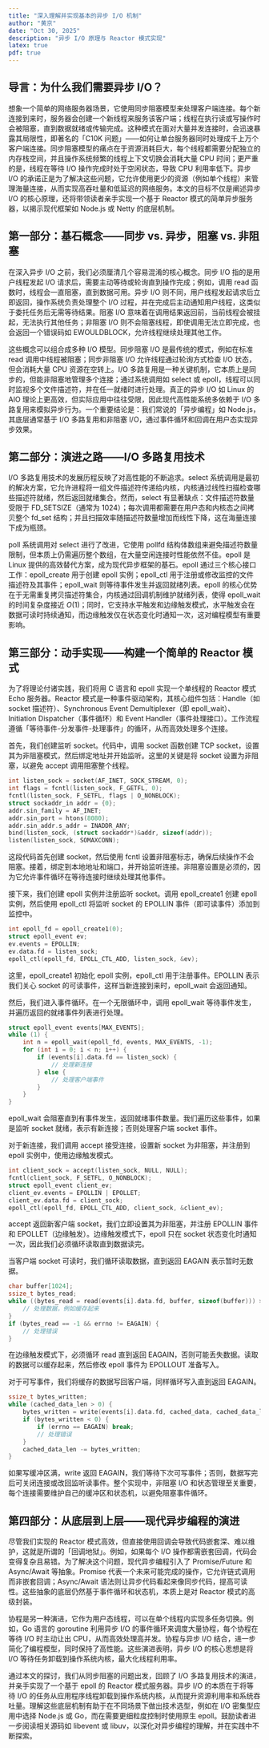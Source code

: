```yaml
---
title: "深入理解并实现基本的异步 I/O 机制"
author: "黄京"
date: "Oct 30, 2025"
description: "异步 I/O 原理与 Reactor 模式实现"
latex: true
pdf: true
---
```


## 导言：为什么我们需要异步 I/O？

想象一个简单的网络服务器场景，它使用同步阻塞模型来处理客户端连接。每个新连接到来时，服务器会创建一个新线程来服务该客户端；线程在执行读或写操作时会被阻塞，直到数据就绪或传输完成。这种模式在面对大量并发连接时，会迅速暴露其局限性，即著名的「C10K 问题」——如何让单台服务器同时处理成千上万个客户端连接。同步阻塞模型的痛点在于资源消耗巨大，每个线程都需要分配独立的内存栈空间，并且操作系统频繁的线程上下文切换会消耗大量 CPU 时间；更严重的是，线程在等待 I/O 操作完成时处于空闲状态，导致 CPU 利用率低下。异步 I/O 的承诺正是为了解决这些问题，它允许使用更少的资源（例如单个线程）来管理海量连接，从而实现高吞吐量和低延迟的网络服务。本文的目标不仅是阐述异步 I/O 的核心原理，还将带领读者亲手实现一个基于 Reactor 模式的简单异步服务器，以揭示现代框架如 Node.js 或 Netty 的底层机制。

## 第一部分：基石概念——同步 vs. 异步，阻塞 vs. 非阻塞

在深入异步 I/O 之前，我们必须厘清几个容易混淆的核心概念。同步 I/O 指的是用户线程发起 I/O 请求后，需要主动等待或轮询直到操作完成；例如，调用 read 函数时，线程会一直阻塞，直到数据可用。异步 I/O 则不同，用户线程发起请求后立即返回，操作系统负责处理整个 I/O 过程，并在完成后主动通知用户线程，这类似于委托任务后无需等待结果。阻塞 I/O 意味着在调用结果返回前，当前线程会被挂起，无法执行其他任务；非阻塞 I/O 则不会阻塞线程，即使调用无法立即完成，也会返回一个错误码如 EWOULDBLOCK，允许线程继续处理其他工作。

这些概念可以组合成多种 I/O 模型。同步阻塞 I/O 是最传统的模式，例如在标准 read 调用中线程被阻塞；同步非阻塞 I/O 允许线程通过轮询方式检查 I/O 状态，但会消耗大量 CPU 资源在空转上。I/O 多路复用是一种关键机制，它本质上是同步的，但能非阻塞地管理多个连接；通过系统调用如 select 或 epoll，线程可以同时监视多个文件描述符，并在任一就绪时进行处理。真正的异步 I/O 如 Linux 的 AIO 理论上更高效，但实际应用中往往受限，因此现代高性能系统多依赖于 I/O 多路复用来模拟异步行为。一个重要结论是：我们常说的「异步编程」如 Node.js，其底层通常基于 I/O 多路复用和非阻塞 I/O，通过事件循环和回调在用户态实现异步效果。

## 第二部分：演进之路——I/O 多路复用技术

I/O 多路复用技术的发展历程反映了对高性能的不断追求。select 系统调用是最初的解决方案，它允许进程将一组文件描述符传递给内核，内核通过线性扫描检查哪些描述符就绪，然后返回就绪集合。然而，select 有显著缺点：文件描述符数量受限于 FD_SETSIZE（通常为 1024）；每次调用都需要在用户态和内核态之间拷贝整个 fd_set 结构；并且扫描效率随描述符数量增加而线性下降，这在海量连接下成为瓶颈。

poll 系统调用对 select 进行了改进，它使用 pollfd 结构体数组来避免描述符数量限制，但本质上仍需遍历整个数组，在大量空闲连接时性能依然不佳。epoll 是 Linux 提供的高效替代方案，成为现代异步框架的基石。epoll 通过三个核心接口工作：epoll_create 用于创建 epoll 实例；epoll_ctl 用于注册或修改监控的文件描述符及其事件；epoll_wait 则等待事件发生并返回就绪列表。epoll 的核心优势在于无需重复拷贝描述符集合，内核通过回调机制维护就绪列表，使得 epoll_wait 的时间复杂度接近 $O(1)$；同时，它支持水平触发和边缘触发模式，水平触发会在数据可读时持续通知，而边缘触发仅在状态变化时通知一次，这对编程模型有重要影响。

## 第三部分：动手实现——构建一个简单的 Reactor 模式

为了将理论付诸实践，我们将用 C 语言和 epoll 实现一个单线程的 Reactor 模式 Echo 服务器。Reactor 模式是一种事件驱动架构，其核心组件包括：Handle（如 socket 描述符）、Synchronous Event Demultiplexer（即 epoll_wait）、Initiation Dispatcher（事件循环）和 Event Handler（事件处理接口）。工作流程遵循「等待事件-分发事件-处理事件」的循环，从而高效处理多个连接。

首先，我们创建监听 socket。代码中，调用 socket 函数创建 TCP socket，设置其为非阻塞模式，然后绑定地址并开始监听。这里的关键是将 socket 设置为非阻塞，以避免 accept 调用阻塞整个线程。

```c
int listen_sock = socket(AF_INET, SOCK_STREAM, 0);
int flags = fcntl(listen_sock, F_GETFL, 0);
fcntl(listen_sock, F_SETFL, flags | O_NONBLOCK);
struct sockaddr_in addr = {0};
addr.sin_family = AF_INET;
addr.sin_port = htons(8080);
addr.sin_addr.s_addr = INADDR_ANY;
bind(listen_sock, (struct sockaddr*)&addr, sizeof(addr));
listen(listen_sock, SOMAXCONN);
```

这段代码首先创建 socket，然后使用 fcntl 设置非阻塞标志，确保后续操作不会阻塞。接着，绑定到本地地址和端口，并开始监听连接。非阻塞设置是必须的，因为它允许事件循环在等待连接时继续处理其他事件。

接下来，我们创建 epoll 实例并注册监听 socket。调用 epoll_create1 创建 epoll 实例，然后使用 epoll_ctl 将监听 socket 的 EPOLLIN 事件（即可读事件）添加到监控中。

```c
int epoll_fd = epoll_create1(0);
struct epoll_event ev;
ev.events = EPOLLIN;
ev.data.fd = listen_sock;
epoll_ctl(epoll_fd, EPOLL_CTL_ADD, listen_sock, &ev);
```

这里，epoll_create1 初始化 epoll 实例，epoll_ctl 用于注册事件。EPOLLIN 表示我们关心 socket 的可读事件，这样当新连接到来时，epoll_wait 会返回通知。

然后，我们进入事件循环。在一个无限循环中，调用 epoll_wait 等待事件发生，并遍历返回的就绪事件列表进行处理。

```c
struct epoll_event events[MAX_EVENTS];
while (1) {
    int n = epoll_wait(epoll_fd, events, MAX_EVENTS, -1);
    for (int i = 0; i < n; i++) {
        if (events[i].data.fd == listen_sock) {
            // 处理新连接
        } else {
            // 处理客户端事件
        }
    }
}
```

epoll_wait 会阻塞直到有事件发生，返回就绪事件数量。我们遍历这些事件，如果是监听 socket 就绪，表示有新连接；否则处理客户端 socket 事件。

对于新连接，我们调用 accept 接受连接，设置新 socket 为非阻塞，并注册到 epoll 实例中，使用边缘触发模式。

```c
int client_sock = accept(listen_sock, NULL, NULL);
fcntl(client_sock, F_SETFL, O_NONBLOCK);
struct epoll_event client_ev;
client_ev.events = EPOLLIN | EPOLLET;
client_ev.data.fd = client_sock;
epoll_ctl(epoll_fd, EPOLL_CTL_ADD, client_sock, &client_ev);
```

accept 返回新客户端 socket，我们立即设置其为非阻塞，并注册 EPOLLIN 事件和 EPOLLET（边缘触发）。边缘触发模式下，epoll 只在 socket 状态变化时通知一次，因此我们必须循环读取直到数据读完。

当客户端 socket 可读时，我们循环读取数据，直到返回 EAGAIN 表示暂时无数据。

```c
char buffer[1024];
ssize_t bytes_read;
while ((bytes_read = read(events[i].data.fd, buffer, sizeof(buffer))) > 0) {
    // 处理数据，例如缓存起来
}
if (bytes_read == -1 && errno != EAGAIN) {
    // 处理错误
}
```

在边缘触发模式下，必须循环 read 直到返回 EAGAIN，否则可能丢失数据。读取的数据可以缓存起来，然后修改 epoll 事件为 EPOLLOUT 准备写入。

对于可写事件，我们将缓存的数据写回客户端，同样循环写入直到返回 EAGAIN。

```c
ssize_t bytes_written;
while (cached_data_len > 0) {
    bytes_written = write(events[i].data.fd, cached_data, cached_data_len);
    if (bytes_written < 0) {
        if (errno == EAGAIN) break;
        // 处理错误
    }
    cached_data_len -= bytes_written;
}
```

如果写缓冲区满，write 返回 EAGAIN，我们等待下次可写事件；否则，数据写完后可关闭连接或改回监听读事件。整个实现中，非阻塞 I/O 和状态管理至关重要，每个连接需要维护自己的缓冲区和状态机，以避免阻塞事件循环。

## 第四部分：从底层到上层——现代异步编程的演进

尽管我们实现的 Reactor 模式高效，但直接使用回调会导致代码嵌套深、难以维护，这就是所谓的「回调地狱」。例如，如果每个 I/O 操作都需嵌套回调，代码会变得复杂且易错。为了解决这个问题，现代异步编程引入了 Promise/Future 和 Async/Await 等抽象。Promise 代表一个未来可能完成的操作，它允许链式调用而非嵌套回调；Async/Await 语法则让异步代码看起来像同步代码，提高可读性。这些抽象的底层仍然基于事件循环和状态机，本质上是对 Reactor 模式的高级封装。

协程是另一种演进，它作为用户态线程，可以在单个线程内实现多任务切换。例如，Go 语言的 goroutine 利用异步 I/O 的事件循环来调度大量协程，每个协程在等待 I/O 时主动让出 CPU，从而高效处理高并发。协程与异步 I/O 结合，进一步简化了编程模型，同时保持了高性能。这些演进表明，异步 I/O 的核心思想是将 I/O 等待任务卸载到操作系统内核，最大化线程利用率。


通过本文的探讨，我们从同步阻塞的问题出发，回顾了 I/O 多路复用技术的演进，并亲手实现了一个基于 epoll 的 Reactor 模式服务器。异步 I/O 的本质在于将等待 I/O 的任务从应用程序线程卸载到操作系统内核，从而提升资源利用率和系统吞吐量。理解这些底层机制有助于在不同场景下做出技术选型，例如在 I/O 密集型应用中选择 Node.js 或 Go，而在需要更细粒度控制时使用原生 epoll。鼓励读者进一步阅读相关源码如 libevent 或 libuv，以深化对异步编程的理解，并在实践中不断探索。
